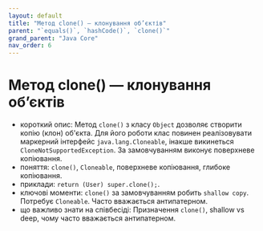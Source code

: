 ```yaml
---
layout: default
title: "Метод clone() — клонування об’єктів"
parent: "`equals()`, `hashCode()`, `clone()`"
grand_parent: "Java Core"
nav_order: 6
---
```


# Метод clone() — клонування об’єктів

*   короткий опис: Метод `clone()` з класу `Object` дозволяє створити копію (клон) об'єкта. Для його роботи клас повинен реалізовувати маркерний інтерфейс `java.lang.Cloneable`, інакше викинеться `CloneNotSupportedException`. За замовчуванням виконує поверхневе копіювання.
*   поняття: `clone()`, `Cloneable`, поверхневе копіювання, глибоке копіювання.
*   приклади: `return (User) super.clone();`.
*   ключові моменти: `clone()` за замовчуванням робить `shallow copy`. Потребує `Cloneable`. Часто вважається антипатерном.
*   що важливо знати на співбесіді: Призначення `clone()`, shallow vs deep, чому часто вважається антипатерном.
